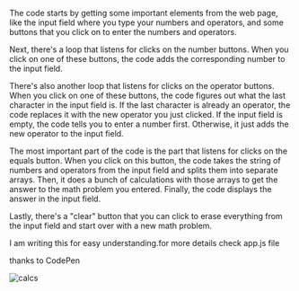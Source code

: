 <p>
The code starts by getting some important elements from the web page, like the input field where you type your numbers and operators, and some buttons that you click on to enter the numbers and operators.

Next, there's a loop that listens for clicks on the number buttons. When you click on one of these buttons, the code adds the corresponding number to the input field.

There's also another loop that listens for clicks on the operator buttons. When you click on one of these buttons, the code figures out what the last character in the input field is. If the last character is already an operator, the code replaces it with the new operator you just clicked. If the input field is empty, the code tells you to enter a number first. Otherwise, it just adds the new operator to the input field.

The most important part of the code is the part that listens for clicks on the equals button. When you click on this button, the code takes the string of numbers and operators from the input field and splits them into separate arrays. Then, it does a bunch of calculations with those arrays to get the answer to the math problem you entered. Finally, the code displays the answer in the input field.

Lastly, there's a "clear" button that you can click to erase everything from the input field and start over with a new math problem.


I am writing this for easy understanding.for more details check app.js file

thanks to CodePen
</p>

<img src="https://res.cloudinary.com/dxm2oqlbo/image/upload/v1677349506/calc_zfrrbr.png" alt="calcs">